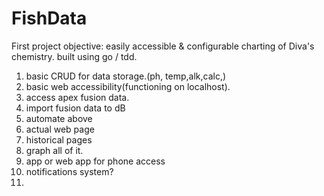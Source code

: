 # FishData
First project
objective: easily accessible & configurable charting of Diva's chemistry. built using go / tdd.

1. basic CRUD for data storage.(ph, temp,alk,calc,)
2. basic web accessibility(functioning on localhost).
3. access apex fusion data.
4. import fusion data to dB
5. automate above
6. actual web page
7. historical pages
8. graph all of it.
9. app or web app for phone access
10. notifications system?
11. 
